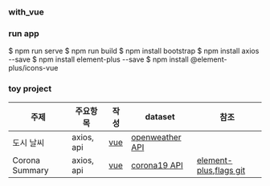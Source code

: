 ### with_vue
### run app 
$ npm run serve
$ npm run build
$ npm install bootstrap
$ npm install axios --save
$ npm install element-plus --save
$ npm install @element-plus/icons-vue
### toy project
|주제|주요항목|작성|dataset|참조|
|---|---|---|---|---|
|도시 날씨|axios, api|[vue](./src/components/weatherApp/WeatherApp.vue)|[openweather API](https://openweathermap.org/api/one-call-3)||
|Corona Summary|axios, api|[vue](./src/components/coronaApp/CoronaApp.vue)|[corona19 API](https://documenter.getpostman.com/view/10808728/SzS8rjbc)|[element-plus](https://element-plus.org/),[flags git](https://github.com/purecatamphetamine/country-flag-icons)|
